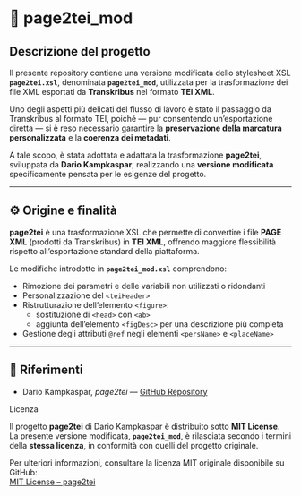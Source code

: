 # 🧩 page2tei_mod

## Descrizione del progetto

Il presente repository contiene una versione modificata dello stylesheet XSL **`page2tei.xsl`**, denominata **`page2tei_mod`**, utilizzata per la trasformazione dei file XML esportati da **Transkribus** nel formato **TEI XML**.

Uno degli aspetti più delicati del flusso di lavoro è stato il passaggio da Transkribus al formato TEI, poiché — pur consentendo un’esportazione diretta — si è reso necessario garantire la **preservazione della marcatura personalizzata** e la **coerenza dei metadati**.

A tale scopo, è stata adottata e adattata la trasformazione **page2tei**, sviluppata da **Dario Kampkaspar**, realizzando una **versione modificata** specificamente pensata per le esigenze del progetto.

---

## ⚙️ Origine e finalità

**page2tei** è una trasformazione XSL che permette di convertire i file **PAGE XML** (prodotti da Transkribus) in **TEI XML**, offrendo maggiore flessibilità rispetto all’esportazione standard della piattaforma.

Le modifiche introdotte in **`page2tei_mod.xsl`** comprendono:

- Rimozione dei parametri e delle variabili non utilizzati o ridondanti  
- Personalizzazione del `<teiHeader>`  
- Ristrutturazione dell’elemento `<figure>`:  
  - sostituzione di `<head>` con `<ab>`  
  - aggiunta dell’elemento `<figDesc>` per una descrizione più completa  
- Gestione degli attributi `@ref` negli elementi `<persName>` e `<placeName>`

---

## 🔗 Riferimenti

- Dario Kampkaspar, *page2tei* — [GitHub Repository](https://github.com/dariok/page2tei)

Licenza

Il progetto **page2tei** di Dario Kampkaspar è distribuito sotto **MIT License**.  
La presente versione modificata, **`page2tei_mod`**, è rilasciata secondo i termini della **stessa licenza**, in conformità con quelli del progetto originale.

Per ulteriori informazioni, consultare la licenza MIT originale disponibile su GitHub:  
[MIT License – page2tei](https://github.com/dariok/page2tei/blob/master/LICENSE)


